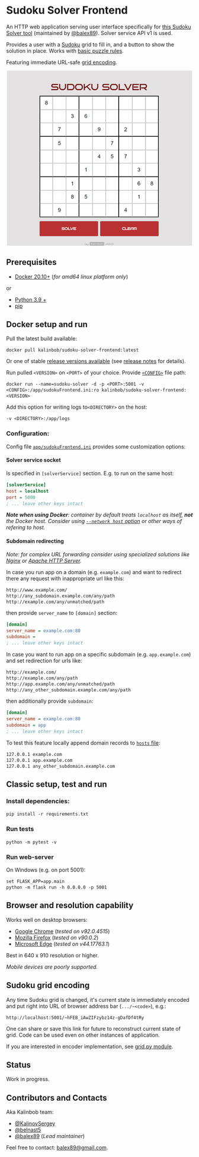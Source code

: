 # Sudoku Solver Frontend

An HTTP web application serving user interface specifically for [this Sudoku Solver tool](https://github.com/balex89/sudoku-solver) (maintained by [@balex89](https://github.com/balex89)). Solver service API v1 is used.


Provides a user with a [Sudoku](https://en.wikipedia.org/wiki/Sudoku) grid to fill in, and a button to show the solution in place.
Works with [basic puzzle rules](https://www.learn-sudoku.com/sudoku-rules.html).

Featuring immediate URL-safe [grid encoding](#sudoku-grid-encoding).

<p align="center">
  <img src="img/example.png" width="500">
</p>

## Prerequisites
- [Docker 20.10+](https://docs.docker.com/engine/install/) (_for amd64 linux platform only_)

or 

- [Python 3.9 +](https://www.python.org/downloads/)
- [pip](https://pip.pypa.io/en/stable/)

## Docker setup and run
Pull the latest build available:
```shell
docker pull kalinbob/sudoku-solver-frontend:latest
```
Or one of stable [release versions available](https://hub.docker.com/repository/docker/kalinbob/sudoku-solver-frontend) (see [release notes](https://github.com/balex89/sudoku-solver/releases) for details).

Run pulled `<VERSION>` on `<PORT>` of your choice. Provide [`<CONFIG>`](#configuration) file path:
```shell
docker run --name=sudoku-solver -d -p <PORT>:5001 -v <CONFIG>:/app/sudokuFrontend.ini:ro kalinbob/sudoku-solver-frontend:<VERSION>
```
Add this option for writing logs to`<DIRECTORY>` on the host:
```shell
-v <DIRECTORY>:/app/logs
```

### Configuration:
Config file [`app/sudokuFrontend.ini`](app/sudokuFrontend.ini) provides some customization options:

#### Solver service socket
Is specified in `[solverService]` section. E.g. to run on the same host:
```ini
[solverService]
host = localhost
port = 5000
; ... leave other keys intact
```
_**Note when using Docker**: container by default treats `localhost` as itself, **not** the Docker host. Consider using [`--network host` option](https://docs.docker.com/network/network-tutorial-host/) or other ways of refering to host._
#### Subdomain redirecting
_Note: for complex URL forwarding consider using specialized solutions like [Nginx](https://nginx.org/) or [Apache HTTP Server](https://httpd.apache.org/)._

In case you run app on a domain (e.g. `example.com`) and want to redirect there any request with inappropriate url like this:
```
http://www.example.com/
http://any_subdomain.example.com/any/path
http://example.com/any/unmatched/path
```
then provide `server_name` to `[domain]` section:
```ini
[domain]
server_name = example.com:80
subdomain =
; ... leave other keys intact
```
In case you want to run app on a specific subdomain (e.g. `app.example.com`) and set redirection for urls like:
```
http://example.com/
http://example.com/any/path
http://app.example.com/any/unmatched/path
http://any_other_subdomain.example.com/any/path
```
then additionally provide `subdomain`:
```ini
[domain]
server_name = example.com:80
subdomain = app
; ... leave other keys intact
```
To test this feature locally append domain records to [`hosts` file](https://en.wikipedia.org/wiki/Hosts_(file)):
```
127.0.0.1 example.com
127.0.0.1 app.example.com
127.0.0.1 any_other_subdomain.example.com
```

## Classic setup, test and run

### Install dependencies:
```shell
pip install -r requirements.txt
```

### Run tests
```shell
python -m pytest -v
```

### Run web-server
On Windows (e.g. on port 5001):
```shell
set FLASK_APP=app.main
python -m flask run -h 0.0.0.0 -p 5001
```

## Browser and resolution capability
Works well on desktop browsers:
- [Google Chrome](https://www.google.com/intl/en_en/chrome/) (_tested on v92.0.4515_)
- [Mozilla Firefox](https://www.mozilla.org/en-US/firefox/new/) (_tested on v90.0.2_)
- [Microsoft Edge](https://www.microsoft.com/en-US/edge) (_tested on v44.17763.1_)

Best in 640 x 910 resolution or higher.

_Mobile devices are poorly supported._

## Sudoku grid encoding

Any time Sudoku grid is changed, it's current state is immediately encoded and put right into URL of browser address bar (`.../~<code>`), e.g.:

```
http://localhost:5001/~hFEB_iAwZIFzybz14z-gDafDf4tRy
```

One can share or save this link for future to reconstruct current state of grid. Code can be used even on other instances of application. 

If you are interested in encoder implementation, see [grid.py module](app/grid.py).

## Status
Work in progress.

## Contributors and Contacts
Aka Kalinbob team:
- [@KalinovSergey](https://github.com/KalinovSergey)
- [@belnast5](https://github.com/belnast5)
- [@balex89](https://github.com/balex89) (_Lead maintainer_)

Feel free to contact: [balex89@gmail.com](mailto:balex89@gmail.com).
